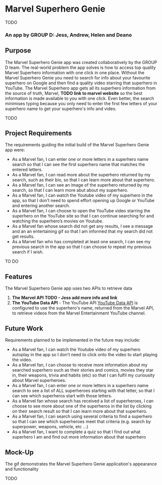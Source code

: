 # Marvel Superhero Genie

TODO
<!-- link each of our github profiles -->
### An app by GROUP D: Jess, Andrew, Helen and Deano

## Purpose
The Marvel Superhero Genie app was created collaboratively by the GROUP D team. The real-world problem the app solves is how to access top quality Marvel Superhero information with one click in one place. Without the Marvel Superhero Genie you need to search for info about your favourite superhero on Google and then find a quality video starring that superhero in YouTube. The Marvel Superhero app gets all its superhero information from the source of truth, Marvel, **TODO link to marvel website** so the best information is made available to you with one click. Even better, the search minimises typing because you only need to enter the first few letters of your superhero name to get your superhero's info and video.

TODO
<!-- [Deployed coding quiz application](https://grace-anderson.github.io/code-quiz/)  -->

## Project Requirements

The requirements guiding the initial build of the Marvel Superhero Genie app were:

* As a Marvel fan, I can enter one or more letters in a superhero name search so that I can see the first superhero name that matches the entered letters.
* As a Marvel fan, I can read more about the superhero returned by my search, such as their bio, so that I can learn more about that superhero.
* As a Marvel fan, I can see an image of the superhero returned by my search, so that I can learn more abut about my superhero.
* As a Marvel fan, I can watch the Youtube video of my superhero in the app, so that I don’t need to spend effort opening up Google or YouTube and entering another search.
* As a Marvel fan, I can choose to open the YouTube video starring the superhero on the YouTube site so that I can continue searching for and watching the superhero’s movies on Youtube.
* As a Marvel fan whose search did not get any results, I see a message and an an entertaining gif so that I am informed that my search did not get  results. 
* As a Marvel fan who has completed at least one search, I can see my previous search in the app so that I can choose to repeat my previous search if I wish.

TO DO
<!-- The application code is available on [GitHub](https://github.com/grace-anderson/code-quiz).  -->

## Features
The Marvel Superhero Genie app uses two APIs to retrieve data
1. **The Marvel API** **TODO - Jess add more info and link**
2. **The YouTube Data API** - The YouTube API [YouTube Data API](https://developers.google.com/youtube/v3/) is configured to use the superhero's name, returned from the Marvel API, to retrieve videos from the Marvel Entertainment YouTube channel. 

## Future Work

Requirements planned to be implemented in the future may include: 
* As a Marvel fan, I can watch the Youtube video of my superhero autoplay in the app so I don’t need to click onto the video to start playing the video.
* As a Marvel fan, I can choose to receive more information about my searched superhero such as their stories and comics, movies they star in, their weapons, trivia and habits (etc) so that I can fulfil my curiousity about Marvel superheroes.
* As a Marvel fan, I can enter one or more letters in a superhero name search to see a list of ALL superheroes starting with that letter, so that I can see which superheros start with those letters.
* As a Marvel fan whose search has received a list of superheroes, I can choose to see more about one of the superheros in the list by clicking on their search result so that I can learn more about that superhero.
* As a Marvel fan, I can search using several criteria to find a superhero so that I can see which superheroes meet that criteria (e.g. search by superpower, weapons, vehicle, etc …)
* As a Marvel fan, I want to complete a quiz so that I find out what superhero I am and find out more information about that superhero 

## Mock-Up

The gif demonstrates the Marvel Superhero Genie application's appearance and functionality

TODO
<!-- ![A user answers the coding quiz challenge questions, saving or resetting the high scores.](./assets/Coding-Quiz-Challenge.gif) -->
